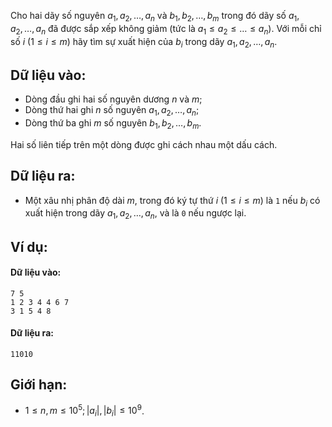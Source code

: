 Cho hai dãy số nguyên $a_1, a_2, …, a_n$ và $b_1, b_2, …, b_m$ trong đó dãy số $a_1, a_2, …, a_n$ đã được sắp xếp không giảm (tức là $a_1 ≤ a_2 ≤ … ≤ a_n$). Với mỗi chỉ số $i$ $(1 ≤ i ≤ m)$ hãy tìm sự xuất hiện của $b_i$ trong dãy $a_1, a_2, …, a_n$.

## Dữ liệu vào:
- Dòng đầu ghi hai số nguyên dương $n$ và $m$;
- Dòng thứ hai ghi $n$ số nguyên $a_1, a_2, …, a_n$;
- Dòng thứ ba ghi $m$ số nguyên $b_1, b_2, …, b_m$.

Hai số liên tiếp trên một dòng được ghi cách nhau một dấu cách.

## Dữ liệu ra:
- Một xâu nhị phân độ dài $m$, trong đó ký tự thứ $i$ $(1 ≤ i ≤ m)$ là `1` nếu $b_i$ có xuất hiện trong dãy $a_1, a_2, …, a_n$, và là `0` nếu ngược lại.

## Ví dụ:
#### Dữ liệu vào:
```
7 5
1 2 3 4 4 6 7
3 1 5 4 8
```

#### Dữ liệu ra:
```
11010
```

## Giới hạn:
- $1 ≤ n, m ≤ 10^5; |a_i|, |b_i| ≤ 10^9$.